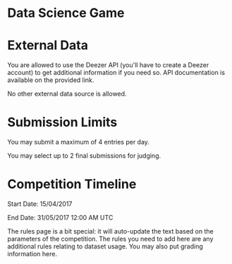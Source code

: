 # Data Science Game

# External Data

You are allowed to use the Deezer API (you'll have to create a Deezer account) to get additional information if you need so. API documentation is available on the provided link.

No other external data source is allowed.



# Submission Limits

You may submit a maximum of 4 entries per day.

You may select up to 2 final submissions for judging.

# Competition Timeline

Start Date: 15/04/2017

End Date: 31/05/2017 12:00 AM UTC

The rules page is a bit special: it will auto-update the text based on the parameters of the competition. The rules you need to add here are any additional rules relating to dataset usage. You may also put grading information here.

